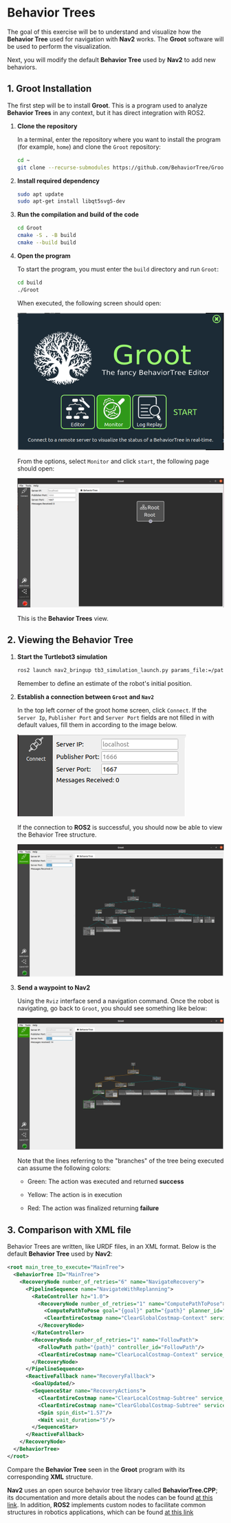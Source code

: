 # Behavior Trees

The goal of this exercise will be to understand and visualize how the **Behavior Tree** used for navigation with **Nav2** works. The **Groot** software will be used to perform the visualization.

Next, you will modify the default **Behavior Tree** used by **Nav2** to add new behaviors.

## 1. Groot Installation

The first step will be to install **Groot**. This is a program used to analyze **Behavior Trees** in any context, but it has direct integration with ROS2.

1. **Clone the repository**

    In a terminal, enter the repository where you want to install the program (for example, ```home```) and clone the ```Groot``` repository:

    ```bash
    cd ~
    git clone --recurse-submodules https://github.com/BehaviorTree/Groot.git
    ```

2. **Install required dependency**
    ```bash
    sudo apt update
    sudo apt-get install libqt5svg5-dev
    ```

3. **Run the compilation and build of the code**

    ```bash
    cd Groot
    cmake -S . -B build
    cmake --build build
    ```

4. **Open the program**

    To start the program, you must enter the ```build``` directory and run ```Groot```:

    ```bash
    cd build
    ./Groot
    ```

    When executed, the following screen should open:

    ![Groot Start](./images/groot_start.png)

    From the options, select ```Monitor``` and click ```start```, the following page should open:

    ![Groot Main](./images/groot_main.png)

    This is the **Behavior Trees** view.

## 2. Viewing the Behavior Tree

1. **Start the Turtlebot3 simulation**

    ```bash
    ros2 launch nav2_bringup tb3_simulation_launch.py params_file:=/path/to/your/config/file.yaml
    ```

    Remember to define an estimate of the robot's initial position.

2. **Establish a connection between ```Groot``` and ```Nav2```**

    In the top left corner of the groot home screen, click ```Connect```. If the ```Server Ip```, ```Publisher Port``` and ```Server Port``` fields are not filled in with default values, fill them in according to the image below.

    ![Groot Connect](./images/groot_connect.png)

    If the connection to **ROS2** is successful, you should now be able to view the Behavior Tree structure.

    ![Groot BT Viz](./images/groot_bt_viz.png)

3. **Send a waypoint to Nav2**

    Using the ```Rviz``` interface send a navigation command. Once the robot is navigating, go back to ```Groot```, you should see something like below:

    ![Groot BT Run](./images/groot_bt_run.png)

    Note that the lines referring to the "branches" of the tree being executed can assume the following colors:

    - Green: The action was executed and returned **success**

    - Yellow: The action is in execution

    - Red: The action was finalized returning **failure**

## 3. Comparison with XML file

Behavior Trees are written, like URDF files, in an XML format. Below is the default **Behavior Tree** used by **Nav2**:

```xml
<root main_tree_to_execute="MainTree">
  <BehaviorTree ID="MainTree">
    <RecoveryNode number_of_retries="6" name="NavigateRecovery">
      <PipelineSequence name="NavigateWithReplanning">
        <RateController hz="1.0">
          <RecoveryNode number_of_retries="1" name="ComputePathToPose">
            <ComputePathToPose goal="{goal}" path="{path}" planner_id="GridBased"/>
            <ClearEntireCostmap name="ClearGlobalCostmap-Context" service_name="global_costmap/clear_entirely_global_costmap"/>
          </RecoveryNode>
        </RateController>
        <RecoveryNode number_of_retries="1" name="FollowPath">
          <FollowPath path="{path}" controller_id="FollowPath"/>
          <ClearEntireCostmap name="ClearLocalCostmap-Context" service_name="local_costmap/clear_entirely_local_costmap"/>
        </RecoveryNode>
      </PipelineSequence>
      <ReactiveFallback name="RecoveryFallback">
        <GoalUpdated/>
        <SequenceStar name="RecoveryActions">
          <ClearEntireCostmap name="ClearLocalCostmap-Subtree" service_name="local_costmap/clear_entirely_local_costmap"/>
          <ClearEntireCostmap name="ClearGlobalCostmap-Subtree" service_name="global_costmap/clear_entirely_global_costmap"/>
          <Spin spin_dist="1.57"/>
          <Wait wait_duration="5"/>
        </SequenceStar>
      </ReactiveFallback>
    </RecoveryNode>
  </BehaviorTree>
</root>
```

Compare the **Behavior Tree** seen in the **Groot** program with its corresponding **XML** structure.

**Nav2** uses an open source behavior tree library called **BehaviorTree.CPP**; its documentation and more details about the nodes can be found [at this link](https://www.behaviortree.dev/docs/3.8/intro). In addition, **ROS2** implements custom nodes to facilitate common structures in robotics applications, which can be found [at this link](https://docs.nav2.org/configuration/packages/configuring-bt-xml.html)
